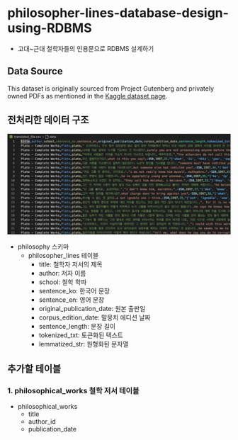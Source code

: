 # philosopher-lines-database-design-using-RDBMS

- 고대~근대 철학자들의 인용문으로 RDBMS 설계하기

## Data Source
This dataset is originally sourced from Project Gutenberg and privately owned PDFs as mentioned in the
[Kaggle dataset page](https://www.kaggle.com/datasets/kouroshalizadeh/history-of-philosophy/data).

## 전처리한 데이터 구조

![alt text](image.png)

- philosophy 스키마
  - philosopher_lines 테이블
    - title: 철학자 저서의 제목
    - author: 저자 이름
    - school: 철학 학파
    - sentence_ko: 한국어 문장
    - sentence_en: 영어 문장
    - original_publication_date: 원본 출판일
    - corpus_edition_date: 말뭉치 에디션 날짜
    - sentence_length: 문장 길이
    - tokenized_txt: 토큰화된 텍스트
    - lemmatized_str: 원형화된 문자열

## 추가할 테이블

### 1. philosophical_works 철학 저서 테이블

- philosophical_works
  - title
  - author_id
  - publication_date

